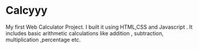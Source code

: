 # Calcyyy
My first Web Calculator Project. I built it using HTML,CSS and Javascript . It includes basic arithmetic calculations like addition , subtraction, multiplication ,percentage etc.
